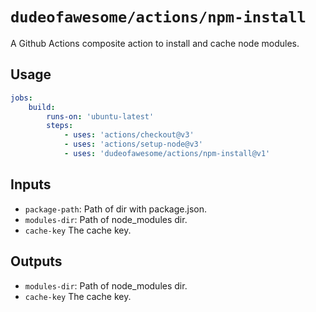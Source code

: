 # `dudeofawesome/actions/npm-install`

A Github Actions composite action to install and cache node modules.

## Usage

```yaml
jobs:
    build:
        runs-on: 'ubuntu-latest'
        steps:
            - uses: 'actions/checkout@v3'
            - uses: 'actions/setup-node@v3'
            - uses: 'dudeofawesome/actions/npm-install@v1'
```

## Inputs

-   `package-path`: Path of dir with package.json.
-   `modules-dir`: Path of node_modules dir.
-   `cache-key` The cache key.

## Outputs

-   `modules-dir`: Path of node_modules dir.
-   `cache-key` The cache key.

